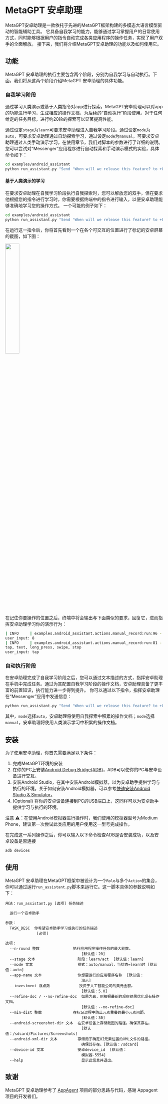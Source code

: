 # MetaGPT 安卓助理

MetaGPT安卓助理是一款依托于先进的MetaGPT框架构建的多模态大语言模型驱动的智能辅助工具。
它具备自我学习的能力，能够通过学习掌握用户的日常使用方式，同时能够根据用户的指令自动完成各类应用程序的操作任务，实现了用户双手的全面解放。
接下来，我们将介绍MetaGPT安卓助理的功能以及如何使用它。

## 功能

MetaGPT 安卓助理的执行主要包含两个阶段，分别为自我学习与自动执行。下面，我们将从这两个阶段介绍MetaGPT 安卓助理的具体功能。

### 自我学习阶段

通过学习人类演示或基于人类指令对app进行探索，MetaGPT安卓助理可以对app的功能进行学习，生成相应的操作文档，为后续的“自动执行”阶段使用。对于任何给定的任务目标，进行约20轮的探索可以显著提高性能。

通过设定`stage`为`learn`可要求安卓助理进入自我学习阶段。通过设定`mode`为`auto`，可要求安卓助理通过自动探索学习，通过设定`mode`为`manual`，可要求安卓助理通过人类手动演示学习。在使用章节，我们对脚本的参数进行了详细的说明。
您可以尝试对“Messenger”应用程序进行自动探索和手动演示模式的实验，具体命令如下：

```bash
cd examples/android_assistant
python run_assistant.py "Send 'When will we release this feature? to +86 8888888'" --stage "learn" --mode "auto or manual" --app-name "Messenger"
```

#### 基于人类演示的学习
在要求安卓助理在自我学习阶段执行自我探索时，您可以解放您的双手，但在要求他根据您的指令进行学习时，你需要根据终端中的指令进行输入，以便安卓助理能够准确地学习您的操作方式。
一个可能的例子如下：

```bash
cd examples/android_assistant
python run_assistant.py "Send 'When will we release this feature? to +86 8888888'" --stage "learn" --mode "manual" --app-name "Messenger"
```

在运行这一指令后，你将首先看到一个在各个可交互的位置进行了标记的安卓屏幕的截图，如下图：

<img src="./resources/manual_example.png" width = 30%>

在记住你要操作的位置之后，终端中将会输出与下面类似的要求，回复它，进而指挥安卓助理学习你的演示行为：

```bash
| INFO     | examples.android_assistant.actions.manual_record:run:96 - Which element do you want to tap? Choose a numeric tag from 1 to 11:
user_input: 8
| INFO     | examples.android_assistant.actions.manual_record:run:81 - Choose one of the following actions you want to perform on the current screen:
tap, text, long_press, swipe, stop
user_input: tap
```
### 自动执行阶段
在安卓助理完成了自我学习阶段之后，您可以通过文本描述的方式，指挥安卓助理在手机中完成任务。通过为其配置自我学习阶段的操作文档，安卓助理具备了更丰富的前置知识，执行能力进一步得到提升。
你可以通过以下指令，指挥安卓助理在“Messenger”应用中发送信息：
```bash
python run_assistant.py "Send 'When will we release this feature? to +86 8888888'" --stage "act" --mode "auto or manual" --app-name "Messenger"
```
其中，`mode`选择`auto`，安卓助理将使用自我探索中积累的操作文档；`mode`选择`manual`，安卓助理将使用人类演示学习中积累的操作文档。

## 安装
为了使用安卓助理，你首先需要满足以下条件：
1. 完成MetaGPT环境的安装
2. 在你的PC上安装[Android Debug Bridge(ADB)](https://developer.android.com/tools/adb?hl=zh-cn)，ADB可以使你的PC与安卓设备进行交互。
3. 安装Android Studio，在其中安装Android模拟器，以为安卓助手提供学习与执行的环境。关于如何安装Android模拟器，可以参考[快速安装Android Studio & Simulator](https://dev.weixin.qq.com/docs/framework/dev/framework/env/android-simulator.html)。
4. (Optional) 将你的安卓设备连接到PC的USB端口上，这同样可以为安卓助手提供学习与执行的环境。

注意 ⚠️：在使用Android模拟器进行操作时，我们使用的模拟器型号为Medium Phone，建议第一次尝试此类应用的用户使用这一型号完成操作。

在完成这一系列操作之后，你可以输入以下命令检查ADB是否安装成功，以及安卓设备是否连接
```bash
adb devices
```
## 使用
MetaGPT 安卓助理在MetaGPT框架中被设计为一个`Role`与多个`Action`的集合，你可以通过运行`run_assistant.py`脚本来运行它。这一脚本具体的参数说明如下：
```text
用法：run_assistant.py [选项] 任务描述

  运行一个安卓助手

参数：
  TASK_DESC  你希望安卓助手学习或执行的任务描述
              [必需]

选项：
  --n-round 整数               执行应用程序操作任务的最大轮数。
                                  [默认值：20]
  --stage 文本                   阶段：learn/act  [默认值：learn]
  --mode 文本                    模式：auto/manual，当状态=learn时 [默认值：auto]
  --app-name 文本                你想要运行的应用程序名称  [默认值：
                                  演示]
  --investment 浮点数             投资于人工智能公司的美元金额。
                                  [默认值：5.0]
  --refine-doc / --no-refine-doc  如果为真，则根据最新的观察结果优化现有操作文档。
                                  [默认值：--no-refine-doc]
  --min-dist 整数              在标记过程中防止元素重叠的最小元素间距。
                                  [默认值：30]
  --android-screenshot-dir 文本  在安卓设备上存储截图的路径。确保其存在。
                                  [默认值：/sdcard/Pictures/Screenshots]
  --android-xml-dir 文本         存储用于确定UI元素位置的XML文件的路径。
                                  确保其存在。[默认值：/sdcard]
  --device-id 文本               安卓device_id  [默认值：
                                  模拟器-5554]
  --help                          显示此信息并退出。
```

## 致谢
MetaGPT 安卓助理参考了 [AppAgent](https://github.com/mnotgod96/AppAgent) 项目的部分思路与代码，感谢 Appagent 项目的开发者们。
